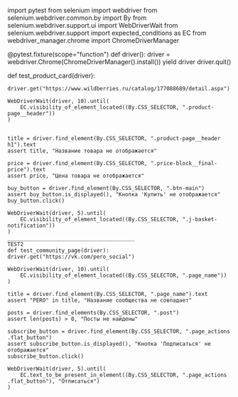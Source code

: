 import pytest
from selenium import webdriver
from selenium.webdriver.common.by import By
from selenium.webdriver.support.ui import WebDriverWait
from selenium.webdriver.support import expected_conditions as EC
from webdriver_manager.chrome import ChromeDriverManager

@pytest.fixture(scope="function")
def driver():
    driver = webdriver.Chrome(ChromeDriverManager().install())
    yield driver
    driver.quit()

def test_product_card(driver):

    driver.get("https://www.wildberries.ru/catalog/177088689/detail.aspx")
    
    WebDriverWait(driver, 10).until(
        EC.visibility_of_element_located((By.CSS_SELECTOR, ".product-page__header"))
    )
    
   
    title = driver.find_element(By.CSS_SELECTOR, ".product-page__header h1").text
    assert title, "Название товара не отображается"
    
    price = driver.find_element(By.CSS_SELECTOR, ".price-block__final-price").text
    assert price, "Цена товара не отображается"
    
    buy_button = driver.find_element(By.CSS_SELECTOR, ".btn-main")
    assert buy_button.is_displayed(), "Кнопка 'Купить' не отображается"
    buy_button.click()
    
    WebDriverWait(driver, 5).until(
        EC.visibility_of_element_located((By.CSS_SELECTOR, ".j-basket-notification"))
    )
    ________________________________________
    TEST2
    def test_community_page(driver):
    driver.get("https://vk.com/pero_social")
    
    WebDriverWait(driver, 10).until(
        EC.visibility_of_element_located((By.CSS_SELECTOR, ".page_name"))
    )
    
    title = driver.find_element(By.CSS_SELECTOR, ".page_name").text
    assert "PERO" in title, "Название сообщества не совпадает"
    
    posts = driver.find_elements(By.CSS_SELECTOR, ".post")
    assert len(posts) > 0, "Посты не найдены"
  
    subscribe_button = driver.find_element(By.CSS_SELECTOR, ".page_actions .flat_button")
    assert subscribe_button.is_displayed(), "Кнопка 'Подписаться' не отображается"
    subscribe_button.click()
    
    WebDriverWait(driver, 5).until(
        EC.text_to_be_present_in_element((By.CSS_SELECTOR, ".page_actions .flat_button"), "Отписаться")
    )

